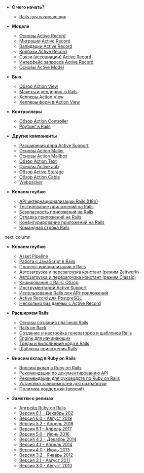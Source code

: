 * **С чего начать?**

    * [Rails для начинающих](/getting-started-with-rails)

* **Модели**

    * [Основы Active Record](/active-record-basics)
    * [Миграции Active Record](/rails-database-migrations)
    * [Валидации Active Record](/active-record-validations)
    * [Колбэки Active Record](/active-record-callbacks)
    * [Связи (ассоциации) Active Record](/active-record-associations)
    * [Интерфейс запросов Active Record](/active-record-query-interface)
    * [Основы Active Model](/active-model-basics)

* **Вью**

    * [Обзор Action View](/action-view-overview)
    * [Макеты и рендеринг в Rails](/layouts-and-rendering-in-rails)
    * [Хелперы Action View](/action-view-helpers)
    * [Хелперы форм в Action View](/rails-form-helpers)

* **Контроллеры**

    * [Обзор Action Controller](/action-controller-overview)
    * [Роутинг в Rails](/rails-routing)

* **Другие компоненты**

    * [Расширения ядра Active Support](/active-support-core-extensions)
    * [Основы Action Mailer](/action-mailer-basics)
    * [Основы Action Mailbox](/action-mailbox-basics)
    * [Обзор Action Text](/action-text-overview)
    * [Основы Active Job](/active_job_basics)
    * [Обзор Active Storage](/active_storage_overview)
    * [Обзор Action Cable](/action-cable-overview)
    * [Webpacker](/webpacker)

* **Копаем глубже**

    * [API интернационализации Rails (I18n)](/rails-internationalization-i18n-api)
    * [Тестирование приложений на Rails](/a-guide-to-testing-rails-applications)
    * [Безопасность приложений на Rails](/ruby-on-rails-security-guide)
    * [Отладка приложений на Rails](/debugging-rails-applications)
    * [Конфигурирование приложений на Rails](/configuring-rails-applications)
    * [Командная строка Rails](/a-guide-to-the-rails-command-line)

next_column

* **Копаем глубже**

    * [Asset Pipeline](/asset-pipeline)
    * [Работа с JavaScript в Rails](/working-with-javascript-in-rails)
    * [Процесс инициализации в Rails](/initialization)
    * [Автозагрузка и перезагрузка констант (режим Zeitwerk)](/constant_autoloading_and_reloading)
    * [Автозагрузка и перезагрузка констант (режим Classic)](/autoloading_and_reloading_constants_classic_mode)
    * [Кэширование с Rails: Обзор](/caching-with-rails-an-overview)
    * [Инструментарий Active Support](/active-support-instrumentation)
    * [Использование Rails для API-приложений](/api-app)
    * [Active Record для PostgreSQL](/active-record-postgresql)
    * [Несколько баз данных с Active Record](/active-record-multiple-databases)

* **Расширяем Rails**

    * [Основы создания плагинов Rails](/plugins)
    * [Rails on Rack](/rails-on-rack)
    * [Создание и настройка генераторов и шаблонов Rails](/generators)
    * [Engine для начинающих](/engines)
    * [Треды и выполнение кода в Rails](/threading_and_code_execution)
    * [Шаблоны приложения Rails](/rails-application-templates)

* **Вносим вклад в Ruby on Rails**

    * [Вносим вклад в Ruby on Rails](/contributing_to_ruby_on_rails)
    * [Рекомендации по документированию API](/api_documentation_guidelines)
    * [Рекомендации для руководств по Ruby on Rails](/ruby_on_rails_guides_guidelines)
    * [Установка зависимостей для разработки](/development_dependencies_install)
    * [Политика поддержки (версий)](/maintenance-policy)

* **Заметки о релизах**

    * [Апгрейд Ruby on Rails](/upgrading-ruby-on-rails)
    * [Версия 6.1 - Декабрь 202](/6_1_release_notes)
    * [Версия 6.0 - Август 2019](/6_0_release_notes)
    * [Версия 5.2 - Апрель 2018](/5_2_release_notes)
    * [Версия 5.1 - Апрель 2017](/5_1_release_notes)
    * [Версия 5.0 - Июнь 2016](/5_0_release_notes)
    * [Версия 4.2 - Декабрь 2014](/4_2_release_notes)
    * [Версия 4.1 - Апрель 2014](/4_1_release_notes)
    * [Версия 4.0 - Июнь 2013](/4_0_release_notes)
    * [Версия 3.2 - Январь 2012](/3_2_release_notes)
    * [Версия 3.1 - Август 2011](/3_1_release_notes)
    * [Версия 3.0 - Август 2010](/3_0_release_notes)
